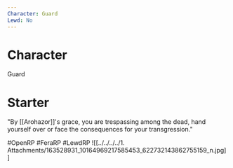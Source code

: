 ```yaml
---
Character: Guard
Lewd: No
---
```

# Character
Guard

# Starter
"By [[Arohazor]]'s grace, you are trespassing among the dead, hand yourself over or face the consequences for your transgression."

#OpenRP #FeraRP #LewdRP 
![[../../../../1. Attachments/163528931_10164969217585453_622732143862755159_n.jpg]]